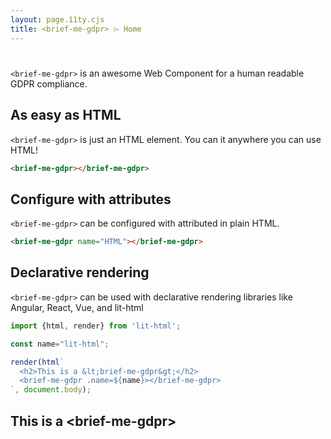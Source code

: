 ```yaml
---
layout: page.11ty.cjs
title: <brief-me-gdpr> ⌲ Home
---
```


# <brief-me-gdpr>

`<brief-me-gdpr>` is an awesome Web Component for a human readable GDPR compliance.

## As easy as HTML

<section class="columns">
  <div>

`<brief-me-gdpr>` is just an HTML element. You can it anywhere you can use HTML!

```html
<brief-me-gdpr></brief-me-gdpr>
```

  </div>
  <div>

<brief-me-gdpr></brief-me-gdpr>

  </div>
</section>

## Configure with attributes

<section class="columns">
  <div>

`<brief-me-gdpr>` can be configured with attributed in plain HTML.

```html
<brief-me-gdpr name="HTML"></brief-me-gdpr>
```

  </div>
  <div>

<brief-me-gdpr name="HTML"></brief-me-gdpr>

  </div>
</section>

## Declarative rendering

<section class="columns">
  <div>

`<brief-me-gdpr>` can be used with declarative rendering libraries like Angular, React, Vue, and lit-html

```js
import {html, render} from 'lit-html';

const name="lit-html";

render(html`
  <h2>This is a &lt;brief-me-gdpr&gt;</h2>
  <brief-me-gdpr .name=${name}></brief-me-gdpr>
`, document.body);
```

  </div>
  <div>

<h2>This is a &lt;brief-me-gdpr&gt;</h2>
<brief-me-gdpr name="lit-html"></brief-me-gdpr>

  </div>
</section>
